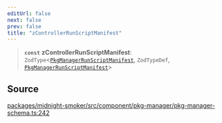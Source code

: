 ```yaml
---
editUrl: false
next: false
prev: false
title: "zControllerRunScriptManifest"
---
```


> **`const`** **zControllerRunScriptManifest**: `ZodType`\<[`PkgManagerRunScriptManifest`](/api/midnight-smoker/midnight-smoker/pkg-manager/interfaces/pkgmanagerrunscriptmanifest/), `ZodTypeDef`, [`PkgManagerRunScriptManifest`](/api/midnight-smoker/midnight-smoker/pkg-manager/interfaces/pkgmanagerrunscriptmanifest/)\>

## Source

[packages/midnight-smoker/src/component/pkg-manager/pkg-manager-schema.ts:242](https://github.com/boneskull/midnight-smoker/blob/417858b/packages/midnight-smoker/src/component/pkg-manager/pkg-manager-schema.ts#L242)
